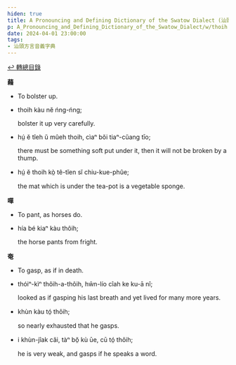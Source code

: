 ```yaml
---
hiden: true
title: A Pronouncing and Defining Dictionary of the Swatow Dialect (汕頭方言音義字典) / thoih
p: A_Pronouncing_and_Defining_Dictionary_of_the_Swatow_Dialect/w/thoih
date: 2024-04-01 23:00:00
tags: 
- 汕頭方言音義字典
---
```


[↩️ 轉總目錄](/A_Pronouncing_and_Defining_Dictionary_of_the_Swatow_Dialect)


**藉**
- To bolster up.

- thoih kàu nĕ ńng-ńng;

  bolster it up very carefully.

- hṳ́ ĕ tîeh ŭ mûeh thoih, cìaⁿ bŏi tiaⁿ-cŭang tīo;

  there must be something soft put under it, then it will not be broken by a thump.

- hṳ́ ĕ thoih kò̤ tê-tĭen sĭ chiu-kue-phûe;

  the mat which is under the tea-pot is a vegetable sponge.

**嘽**
- To pant, as horses do.

- hía bé kiaⁿ kàu thôih;

  the horse pants from fright.

**奄**
- To gasp, as if in death.

- thóiⁿ-kìⁿ thôih-a-thôih, hŵn-lío cîah ke ku-ā nî;

  looked as if gasping his last breath and yet lived for many more years.

- khùn kàu tó̤ thôih;

  so nearly exhausted that he gasps.

- i khùn-jîak căi, tàⁿ bŏ̤ kù ūe, cū tó̤ thôih;

  he is very weak, and gasps if he speaks a word.